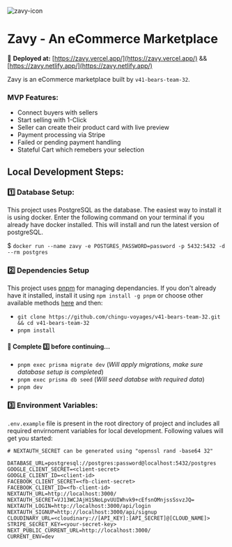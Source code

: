 ![zavy-icon](https://raw.githubusercontent.com/chingu-voyages/v41-bears-team-32/main/public/favicon.ico)

# Zavy - An eCommerce Marketplace

🚀 **Deployed at:** [https://zavy.vercel.app/](https://zavy.vercel.app/) && [https://zavy.netlify.app/](https://zavy.netlify.app/)

Zavy is an eCommerce marketplace built by `v41-bears-team-32`.

### MVP Features:

- Connect buyers with sellers
- Start selling with 1-Click
- Seller can create their product card with live preview
- Payment processing via Stripe
- Failed or pending payment handling
- Stateful Cart which remebers your selection

## Local Development Steps:

### 1️⃣ Database Setup:

This project uses PostgreSQL as the database. The easiest way to install it is using docker. Enter the following command on your terminal if you already have docker installed. This will install and run the latest version of postgreSQL.

$ `docker run --name zavy -e POSTGRES_PASSWORD=password -p 5432:5432 -d --rm postgres`

### 2️⃣ Dependencies Setup

This project uses [pnpm](https://pnpm.io/) for managing dependancies. If you don't already have it installed, install it using `npm install -g pnpm` or choose other available methods [here](https://pnpm.io/installation) and then:

- `git clone https://github.com/chingu-voyages/v41-bears-team-32.git && cd v41-bears-team-32`
- `pnpm install`

#### 🛑 Complete 3️⃣ before continuing...

- `pnpm exec prisma migrate dev` (_Will apply migrations, make sure database setup is completed_)
- `pnpm exec prisma db seed` (_Will seed databse with required data_)
- `pnpm dev`

### 3️⃣ Environment Variables:

`.env.example` file is present in the root directory of project and includes all required envirnoment variables for local development. Following values will get you started:

```
# NEXTAUTH_SECRET can be generated using "openssl rand -base64 32"

DATABASE_URL=postgresql://postgres:password@localhost:5432/postgres
GOOGLE_CLIENT_SECRET=<client-secret>
GOOGLE_CLIENT_ID=<client-id>
FACEBOOK_CLIENT_SECRET=<fb-client-secret>
FACEBOOK_CLIENT_ID=<fb-client-id>
NEXTAUTH_URL=http://localhost:3000/
NEXTAUTH_SECRET=VJ13WCJAjH1SNoLpvUUIWhvk9+cEfsnOMnjssSsvzJQ=
NEXTAUTH_LOGIN=http://localhost:3000/api/login
NEXTAUTH_SIGNUP=http://localhost:3000/api/signup
CLOUDINARY_URL=<cloudinary://[API_KEY]:[API_SECRET]@[CLOUD_NAME]>
STRIPE_SECRET_KEY=<your-secret-key>
NEXT_PUBLIC_CURRENT_URL=http://localhost:3000/
CURRENT_ENV=dev
```

